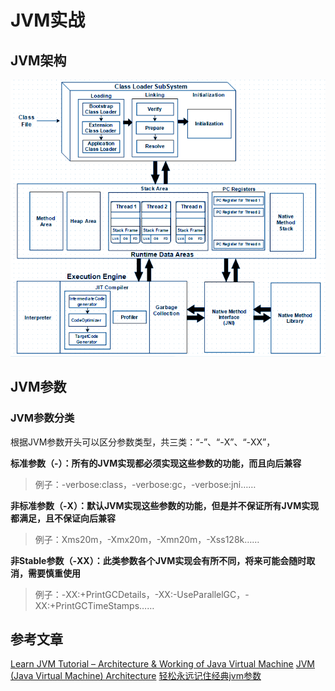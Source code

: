 # JVM实战

## JVM架构

<img src="https://github.com/vulcan-0/v-stream/blob/master/assets/JVM-Architecture.webp">

## JVM参数

### JVM参数分类

根据JVM参数开头可以区分参数类型，共三类：“-”、“-X”、“-XX”，

**标准参数（-）：所有的JVM实现都必须实现这些参数的功能，而且向后兼容**

> 例子：-verbose:class，-verbose:gc，-verbose:jni……

**非标准参数（-X）：默认JVM实现这些参数的功能，但是并不保证所有JVM实现都满足，且不保证向后兼容**

> 例子：Xms20m，-Xmx20m，-Xmn20m，-Xss128k……

**非Stable参数（-XX）：此类参数各个JVM实现会有所不同，将来可能会随时取消，需要慎重使用**

> 例子：-XX:+PrintGCDetails，-XX:-UseParallelGC，-XX:+PrintGCTimeStamps……

## 参考文章
[Learn JVM Tutorial – Architecture & Working of Java Virtual Machine](https://data-flair.training/blogs/java-virtual-machine-jvm/)
[JVM (Java Virtual Machine) Architecture](https://www.javatpoint.com/jvm-java-virtual-machine)
[轻松永远记住经典jvm参数](https://zhuanlan.zhihu.com/p/127352212)